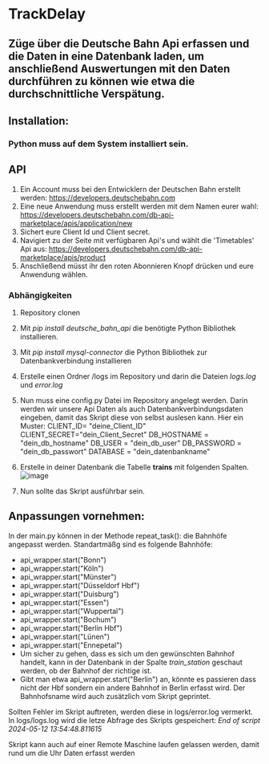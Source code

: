 # TrackDelay
## Züge über die Deutsche Bahn Api erfassen und die Daten in eine Datenbank laden, um anschließend Auswertungen mit den Daten durchführen zu können wie etwa die durchschnittliche Verspätung.

## Installation:
### Python muss auf dem System installiert sein.

## API
1. Ein Account muss bei den Entwicklern der Deutschen Bahn erstellt werden: https://developers.deutschebahn.com
2. Eine neue Anwendung muss erstellt werden mit dem Namen eurer wahl: https://developers.deutschebahn.com/db-api-marketplace/apis/application/new 
3. Sichert eure Client Id und Client secret.
4. Navigiert zu der Seite mit verfügbaren Api's und wählt die 'Timetables' Api aus: https://developers.deutschebahn.com/db-api-marketplace/apis/product 
5. Anschließend müsst ihr den roten Abonnieren Knopf drücken und eure Anwendung wählen. 

### Abhängigkeiten
1. Repository clonen
2. Mit _pip install deutsche_bahn_api_ die benötigte Python Bibliothek installieren.
3. Mit _pip install mysql-connector_ die Python Bibliothek zur Datenbankverbindung installieren
4. Erstelle einen Ordner /logs im Repository und darin die Dateien _logs.log_ und _error.log_
5. Nun muss eine config.py Datei im Repository angelegt werden. Darin werden wir unsere Api Daten als auch Datenbankverbindungsdaten eingeben, damit das Skript diese von selbst auslesen kann.
Hier ein Muster:
CLIENT_ID=    "deine_Client_ID"
CLIENT_SECRET="dein_Client_Secret"
DB_HOSTNAME = "dein_db_hostname"
DB_USER = "dein_db_user"
DB_PASSWORD = "dein_db_passwort"
DATABASE = "dein_datenbankname"

6. Erstelle in deiner Datenbank die Tabelle **trains** mit folgenden Spalten.
![image](https://github.com/MichaelMrt/TrackDelay/assets/116624593/2973109e-3ef1-4210-832b-f3b94435ff5c)

7. Nun sollte das Skript ausführbar sein. 

## Anpassungen vornehmen:
In der main.py können in der Methode repeat_task(): die Bahnhöfe angepasst werden. Standartmäßg sind es folgende Bahnhöfe:
+ api_wrapper.start("Bonn")
+ api_wrapper.start("Köln")
+ api_wrapper.start("Münster")
+ api_wrapper.start("Düsseldorf Hbf")
+ api_wrapper.start("Duisburg")
+ api_wrapper.start("Essen")
+ api_wrapper.start("Wuppertal")
+ api_wrapper.start("Bochum")
+ api_wrapper.start("Berlin Hbf")
+ api_wrapper.start("Lünen")
+ api_wrapper.start("Ennepetal")
+ Um sicher zu gehen, dass es sich um den gewünschten Bahnhof handelt, kann in der Datenbank in der Spalte _train_station_ geschaut werden, ob der Bahnhof der richtige ist.
+ Gibt man etwa api_wrapper.start("Berlin") an, könnte es passieren dass nicht der Hbf sondern ein andere Bahnhof in Berlin erfasst wird. Der Bahnhofsname wird auch zusätzlich vom Skript geprintet.

Sollten Fehler im Skript auftreten, werden diese in logs/error.log vermerkt.
In logs/logs.log wird die letze Abfrage des Skripts gespeichert: _End of script 2024-05-12 13:54:48.811615_

Skript kann auch auf einer Remote Maschine laufen gelassen werden, damit rund um die Uhr Daten erfasst werden

